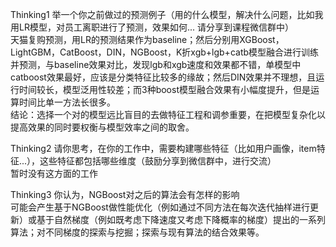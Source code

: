 Thinking1	举一个你之前做过的预测例子（用的什么模型，解决什么问题，比如我用LR模型，对员工离职进行了预测，效果如何... 请分享到课程微信群中）    
天猫复购预测，用LR的预测结果作为baseline；然后分别用XGBoost，LightGBM，CatBoost，DIN，NGBoost，K折xgb+lgb+catb模型融合进行训练并预测，与baseline效果对比，发现lgb和xgb速度和效果都不错，单模型中catboost效果最好，应该是分类特征比较多的缘故；然后DIN效果并不理想，且运行时间较长，模型泛用性较差；而3种boost模型融合效果有小幅度提升，但是运算时间比单一方法长很多。    
结论：选择一个对的模型远比盲目的去做特征工程和调参重要，在把模型复杂化以提高效果的同时要权衡与模型效率之间的取舍。        
    
Thinking2	请你思考，在你的工作中，需要构建哪些特征（比如用户画像，item特征...），这些特征都包括哪些维度（鼓励分享到微信群中，进行交流）    
暂时没有这方面的工作    
    
Thinking3	你认为，NGBoost对之后的算法会有怎样的影响    
可能会产生基于NGBoost做性能优化（例如通过不同方法在每次迭代抽样进行更新）或基于自然梯度（例如既考虑下降速度又考虑下降概率的梯度）提出的一系列算法；对不同梯度的探索与挖掘；探索与现有算法的结合效果等。    
    